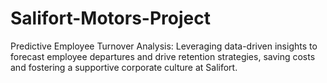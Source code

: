 # Salifort-Motors-Project
Predictive Employee Turnover Analysis: Leveraging data-driven insights to forecast employee departures and drive retention strategies, saving costs and fostering a supportive corporate culture at Salifort.

